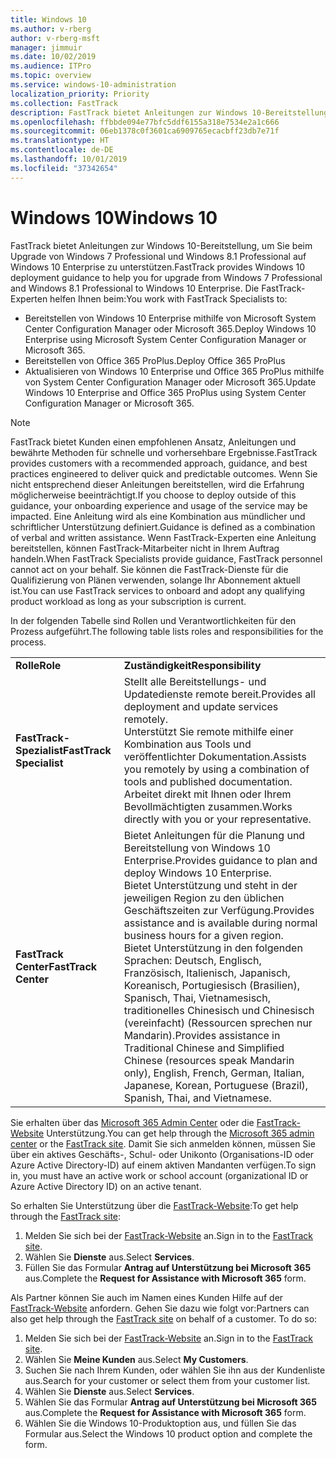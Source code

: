 ```yaml
---
title: Windows 10
ms.author: v-rberg
author: v-rberg-msft
manager: jimmuir
ms.date: 10/02/2019
ms.audience: ITPro
ms.topic: overview
ms.service: windows-10-administration
localization_priority: Priority
ms.collection: FastTrack
description: FastTrack bietet Anleitungen zur Windows 10-Bereitstellung, um Sie beim Upgrade von Windows 7 Professional und Windows 8.1 Professional auf Windows 10 Enterprise zu unterstützen.
ms.openlocfilehash: ffbbde094e77bfc5ddf6155a318e7534e2a1c666
ms.sourcegitcommit: 06eb1378c0f3601ca6909765ecacbff23db7e71f
ms.translationtype: HT
ms.contentlocale: de-DE
ms.lasthandoff: 10/01/2019
ms.locfileid: "37342654"
---
```

# <a name="windows-10"></a><span data-ttu-id="dde9f-103">Windows 10</span><span class="sxs-lookup"><span data-stu-id="dde9f-103">Windows 10</span></span>

<span data-ttu-id="dde9f-104">FastTrack bietet Anleitungen zur Windows 10-Bereitstellung, um Sie beim Upgrade von Windows 7 Professional und Windows 8.1 Professional auf Windows 10 Enterprise zu unterstützen.</span><span class="sxs-lookup"><span data-stu-id="dde9f-104">FastTrack provides Windows 10 deployment guidance to help you for upgrade from Windows 7 Professional and Windows 8.1 Professional to Windows 10 Enterprise.</span></span> <span data-ttu-id="dde9f-105">Die FastTrack-Experten helfen Ihnen beim:</span><span class="sxs-lookup"><span data-stu-id="dde9f-105">You work with FastTrack Specialists to:</span></span>

- <span data-ttu-id="dde9f-106">Bereitstellen von Windows 10 Enterprise mithilfe von Microsoft System Center Configuration Manager oder Microsoft 365.</span><span class="sxs-lookup"><span data-stu-id="dde9f-106">Deploy Windows 10 Enterprise using Microsoft System Center Configuration Manager or Microsoft 365.</span></span>
- <span data-ttu-id="dde9f-107">Bereitstellen von Office 365 ProPlus.</span><span class="sxs-lookup"><span data-stu-id="dde9f-107">Deploy Office 365 ProPlus</span></span> 
- <span data-ttu-id="dde9f-108">Aktualisieren von Windows 10 Enterprise und Office 365 ProPlus mithilfe von System Center Configuration Manager oder Microsoft 365.</span><span class="sxs-lookup"><span data-stu-id="dde9f-108">Update Windows 10 Enterprise and Office 365 ProPlus using System Center Configuration Manager or Microsoft 365.</span></span>
  
> [!NOTE]
> <span data-ttu-id="dde9f-109">FastTrack bietet Kunden einen empfohlenen Ansatz, Anleitungen und bewährte Methoden für schnelle und vorhersehbare Ergebnisse.</span><span class="sxs-lookup"><span data-stu-id="dde9f-109">FastTrack provides customers with a recommended approach, guidance, and best practices engineered to deliver quick and predictable outcomes.</span></span> <span data-ttu-id="dde9f-110">Wenn Sie nicht entsprechend dieser Anleitungen bereitstellen, wird die Erfahrung möglicherweise beeinträchtigt.</span><span class="sxs-lookup"><span data-stu-id="dde9f-110">If you choose to deploy outside of this guidance, your onboarding experience and usage of the service may be impacted.</span></span> <span data-ttu-id="dde9f-111">Eine Anleitung wird als eine Kombination aus mündlicher und schriftlicher Unterstützung definiert.</span><span class="sxs-lookup"><span data-stu-id="dde9f-111">Guidance is defined as a combination of verbal and written assistance.</span></span> <span data-ttu-id="dde9f-112">Wenn FastTrack-Experten eine Anleitung bereitstellen, können FastTrack-Mitarbeiter nicht in Ihrem Auftrag handeln.</span><span class="sxs-lookup"><span data-stu-id="dde9f-112">When FastTrack Specialists provide guidance, FastTrack personnel cannot act on your behalf.</span></span> <span data-ttu-id="dde9f-113">Sie können die FastTrack-Dienste für die Qualifizierung von Plänen verwenden, solange Ihr Abonnement aktuell ist.</span><span class="sxs-lookup"><span data-stu-id="dde9f-113">You can use FastTrack services to onboard and adopt any qualifying product workload as long as your subscription is current.</span></span>  
    
<span data-ttu-id="dde9f-114">In der folgenden Tabelle sind Rollen und Verantwortlichkeiten für den Prozess aufgeführt.</span><span class="sxs-lookup"><span data-stu-id="dde9f-114">The following table lists roles and responsibilities for the process.</span></span>

|||
|:-----|:-----|
|<span data-ttu-id="dde9f-115">**Rolle**</span><span class="sxs-lookup"><span data-stu-id="dde9f-115">**Role**</span></span> <br/> |<span data-ttu-id="dde9f-116">**Zuständigkeit**</span><span class="sxs-lookup"><span data-stu-id="dde9f-116">**Responsibility**</span></span> <br/> |
|<span data-ttu-id="dde9f-117">**FastTrack-Spezialist**</span><span class="sxs-lookup"><span data-stu-id="dde9f-117">**FastTrack Specialist**</span></span> <br/> |<span data-ttu-id="dde9f-118">Stellt alle Bereitstellungs- und Updatedienste remote bereit.</span><span class="sxs-lookup"><span data-stu-id="dde9f-118">Provides all deployment and update services remotely.</span></span>  <br/> <span data-ttu-id="dde9f-119">Unterstützt Sie remote mithilfe einer Kombination aus Tools und veröffentlichter Dokumentation.</span><span class="sxs-lookup"><span data-stu-id="dde9f-119">Assists you remotely by using a combination of tools and published documentation.</span></span> <br/> <span data-ttu-id="dde9f-120">Arbeitet direkt mit Ihnen oder Ihrem Bevollmächtigten zusammen.</span><span class="sxs-lookup"><span data-stu-id="dde9f-120">Works directly with you or your representative.</span></span>|
|<span data-ttu-id="dde9f-121">**FastTrack Center**</span><span class="sxs-lookup"><span data-stu-id="dde9f-121">**FastTrack Center**</span></span>  <br/> |<span data-ttu-id="dde9f-122">Bietet Anleitungen für die Planung und Bereitstellung von Windows 10 Enterprise.</span><span class="sxs-lookup"><span data-stu-id="dde9f-122">Provides guidance to plan and deploy Windows 10 Enterprise.</span></span>   <br/> <span data-ttu-id="dde9f-123">Bietet Unterstützung und steht in der jeweiligen Region zu den üblichen Geschäftszeiten zur Verfügung.</span><span class="sxs-lookup"><span data-stu-id="dde9f-123">Provides assistance and is available during normal business hours for a given region.</span></span> <br/> <span data-ttu-id="dde9f-124">Bietet Unterstützung in den folgenden Sprachen: Deutsch, Englisch, Französisch, Italienisch, Japanisch, Koreanisch, Portugiesisch (Brasilien), Spanisch, Thai, Vietnamesisch, traditionelles Chinesisch und Chinesisch (vereinfacht) (Ressourcen sprechen nur Mandarin).</span><span class="sxs-lookup"><span data-stu-id="dde9f-124">Provides assistance in Traditional Chinese and Simplified Chinese (resources speak Mandarin only), English, French, German, Italian, Japanese, Korean, Portuguese (Brazil), Spanish, Thai, and Vietnamese.</span></span>|
 
<span data-ttu-id="dde9f-125">Sie erhalten über das [Microsoft 365 Admin Center](https://go.microsoft.com/fwlink/?linkid=2032704) oder die [FastTrack-Website](https://go.microsoft.com/fwlink/?linkid=780698) Unterstützung.</span><span class="sxs-lookup"><span data-stu-id="dde9f-125">You can get help through the [Microsoft 365 admin center](https://go.microsoft.com/fwlink/?linkid=2032704) or the [FastTrack site](https://go.microsoft.com/fwlink/?linkid=780698).</span></span> <span data-ttu-id="dde9f-126">Damit Sie sich anmelden können, müssen Sie über ein aktives Geschäfts-, Schul- oder Unikonto (Organisations-ID oder Azure Active Directory-ID) auf einem aktiven Mandanten verfügen.</span><span class="sxs-lookup"><span data-stu-id="dde9f-126">To sign in, you must have an active work or school account (organizational ID or Azure Active Directory ID) on an active tenant.</span></span> 

<span data-ttu-id="dde9f-127">So erhalten Sie Unterstützung über die [FastTrack-Website](https://go.microsoft.com/fwlink/?linkid=780698):</span><span class="sxs-lookup"><span data-stu-id="dde9f-127">To get help through the [FastTrack site](https://go.microsoft.com/fwlink/?linkid=780698):</span></span> 
1.  <span data-ttu-id="dde9f-128">Melden Sie sich bei der [FastTrack-Website](https://go.microsoft.com/fwlink/?linkid=780698) an.</span><span class="sxs-lookup"><span data-stu-id="dde9f-128">Sign in to the [FastTrack site](https://go.microsoft.com/fwlink/?linkid=780698).</span></span> 
2.  <span data-ttu-id="dde9f-129">Wählen Sie **Dienste** aus.</span><span class="sxs-lookup"><span data-stu-id="dde9f-129">Select **Services**.</span></span>
3.  <span data-ttu-id="dde9f-130">Füllen Sie das Formular **Antrag auf Unterstützung bei Microsoft 365** aus.</span><span class="sxs-lookup"><span data-stu-id="dde9f-130">Complete the **Request for Assistance with Microsoft 365** form.</span></span>
  
<span data-ttu-id="dde9f-p104">Als Partner können Sie auch im Namen eines Kunden Hilfe auf der [FastTrack-Website](https://go.microsoft.com/fwlink/?linkid=780698) anfordern. Gehen Sie dazu wie folgt vor:</span><span class="sxs-lookup"><span data-stu-id="dde9f-p104">Partners can also get help through the [FastTrack site](https://go.microsoft.com/fwlink/?linkid=780698) on behalf of a customer. To do so:</span></span>
1.  <span data-ttu-id="dde9f-133">Melden Sie sich bei der [FastTrack-Website](https://go.microsoft.com/fwlink/?linkid=780698) an.</span><span class="sxs-lookup"><span data-stu-id="dde9f-133">Sign in to the [FastTrack site](https://go.microsoft.com/fwlink/?linkid=780698).</span></span> 
2.  <span data-ttu-id="dde9f-134">Wählen Sie **Meine Kunden** aus.</span><span class="sxs-lookup"><span data-stu-id="dde9f-134">Select **My Customers**.</span></span>
3.  <span data-ttu-id="dde9f-135">Suchen Sie nach Ihrem Kunden, oder wählen Sie ihn aus der Kundenliste aus.</span><span class="sxs-lookup"><span data-stu-id="dde9f-135">Search for your customer or select them from your customer list.</span></span>
4.  <span data-ttu-id="dde9f-136">Wählen Sie **Dienste** aus.</span><span class="sxs-lookup"><span data-stu-id="dde9f-136">Select **Services**.</span></span>
5.  <span data-ttu-id="dde9f-137">Wählen Sie das Formular **Antrag auf Unterstützung bei Microsoft 365** aus.</span><span class="sxs-lookup"><span data-stu-id="dde9f-137">Complete the **Request for Assistance with Microsoft 365** form.</span></span>
6.  <span data-ttu-id="dde9f-138">Wählen Sie die Windows 10-Produktoption aus, und füllen Sie das Formular aus.</span><span class="sxs-lookup"><span data-stu-id="dde9f-138">Select the Windows 10 product option and complete the form.</span></span>
 